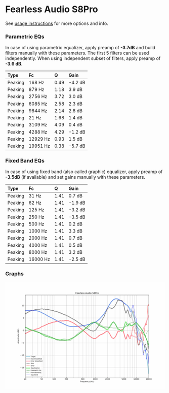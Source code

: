 # Fearless Audio S8Pro
See [usage instructions](https://github.com/jaakkopasanen/AutoEq#usage) for more options and info.

### Parametric EQs
In case of using parametric equalizer, apply preamp of **-3.7dB** and build filters manually
with these parameters. The first 5 filters can be used independently.
When using independent subset of filters, apply preamp of **-3.6 dB**.

| Type    | Fc       |    Q | Gain    |
|:--------|:---------|:-----|:--------|
| Peaking | 168 Hz   | 0.49 | -4.2 dB |
| Peaking | 879 Hz   | 1.18 | 3.9 dB  |
| Peaking | 2756 Hz  | 3.72 | 3.0 dB  |
| Peaking | 6085 Hz  | 2.58 | 2.3 dB  |
| Peaking | 9844 Hz  | 2.14 | 2.8 dB  |
| Peaking | 21 Hz    | 1.68 | 1.4 dB  |
| Peaking | 3109 Hz  | 4.09 | 0.4 dB  |
| Peaking | 4288 Hz  | 4.29 | -1.2 dB |
| Peaking | 12929 Hz | 0.93 | 1.5 dB  |
| Peaking | 19951 Hz | 0.38 | -5.7 dB |

### Fixed Band EQs
In case of using fixed band (also called graphic) equalizer, apply preamp of **-3.5dB**
(if available) and set gains manually with these parameters.

| Type    | Fc       |    Q | Gain    |
|:--------|:---------|:-----|:--------|
| Peaking | 31 Hz    | 1.41 | 0.7 dB  |
| Peaking | 62 Hz    | 1.41 | -1.9 dB |
| Peaking | 125 Hz   | 1.41 | -3.2 dB |
| Peaking | 250 Hz   | 1.41 | -3.5 dB |
| Peaking | 500 Hz   | 1.41 | 0.2 dB  |
| Peaking | 1000 Hz  | 1.41 | 3.3 dB  |
| Peaking | 2000 Hz  | 1.41 | 0.7 dB  |
| Peaking | 4000 Hz  | 1.41 | 0.5 dB  |
| Peaking | 8000 Hz  | 1.41 | 3.2 dB  |
| Peaking | 16000 Hz | 1.41 | -2.5 dB |

### Graphs
![](./Fearless%20Audio%20S8Pro.png)